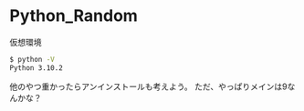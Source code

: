 # Python_Random

仮想環境

```cmd
$ python -V
Python 3.10.2
```

他のやつ重かったらアンインストールも考えよう。
ただ、やっぱりメインは9なんかな？
